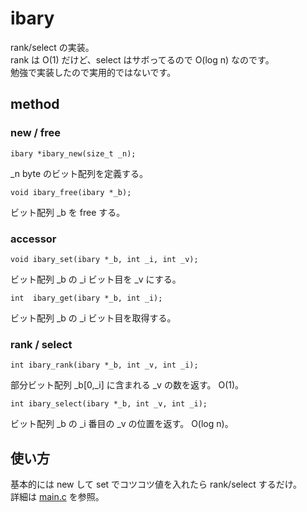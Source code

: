 # ibary

rank/select の実装。  
rank は O(1) だけど、select はサボってるので O(log n) なのです。  
勉強で実装したので実用的ではないです。  

## method
### new / free

    ibary *ibary_new(size_t _n);

_n byte のビット配列を定義する。

    void ibary_free(ibary *_b);

ビット配列 _b を free する。

### accessor

    void ibary_set(ibary *_b, int _i, int _v);

ビット配列 _b の _i ビット目を _v にする。

    int  ibary_get(ibary *_b, int _i);

ビット配列 _b の _i ビット目を取得する。


### rank / select

    int ibary_rank(ibary *_b, int _v, int _i);

部分ビット配列 _b[0,_i] に含まれる _v の数を返す。
O(1)。

    int ibary_select(ibary *_b, int _v, int _i);

ビット配列 _b の _i 番目の _v の位置を返す。
O(log n)。


## 使い方

基本的には new して set でコツコツ値を入れたら rank/select するだけ。  
詳細は [main.c][main] を参照。

[main]: https://github.com/masakazu-ishihata/ibary/blob/master/main.c "main.c"

